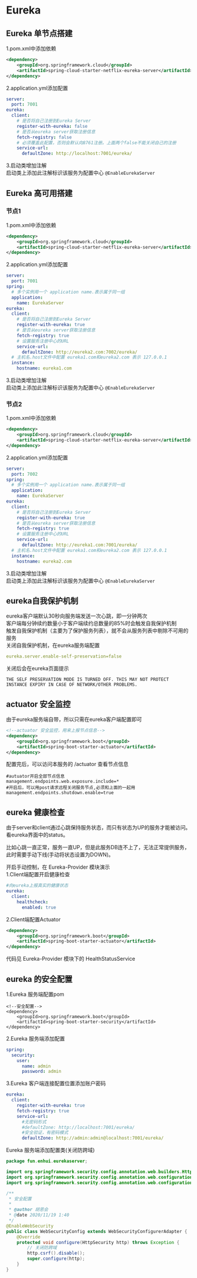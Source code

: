 # Eureka

## Eureka 单节点搭建

1.pom.xml中添加依赖   
```xml
<dependency>
	<groupId>org.springframework.cloud</groupId>
	<artifactId>spring-cloud-starter-netflix-eureka-server</artifactId>
</dependency>
```

2.application.yml添加配置   
```yaml
server:
  port: 7001
eureka:
  client:
    # 是否将自己注册到Eureka Server
    register-with-eureka: false
    # 是否从eureka server获取注册信息
    fetch-registry: false
    # 必须覆盖此配置，否则会默认向8761注册。上面两个false不能关闭自己的注册
    service-url:
      defaultZone: http://localhost:7001/eureka/
```

3.启动类增加注解   
启动类上添加此注解标识该服务为配置中心
```@EnableEurekaServer```


## Eureka 高可用搭建

### 节点1
1.pom.xml中添加依赖   
```xml
<dependency>
	<groupId>org.springframework.cloud</groupId>
	<artifactId>spring-cloud-starter-netflix-eureka-server</artifactId>
</dependency>
```

2.application.yml添加配置   
```yaml
server:
  port: 7001
spring:
  # 多个实例用一个 application name.表示属于同一组
  application:
    name: EurekaServer
eureka:
  client:
    # 是否将自己注册到Eureka Server
    register-with-eureka: true
    # 是否从eureka server获取注册信息
    fetch-registry: true
    # 设置服务注册中心的URL
    service-url:
      defaultZone: http://eureka2.com:7002/eureka/
  # 主机名.host文件中配置 eureka1.com和eureka2.com 表示 127.0.0.1
  instance:
    hostname: eureka1.com
```

3.启动类增加注解   
启动类上添加此注解标识该服务为配置中心
```@EnableEurekaServer```

### 节点2
1.pom.xml中添加依赖   
```xml
<dependency>
	<groupId>org.springframework.cloud</groupId>
	<artifactId>spring-cloud-starter-netflix-eureka-server</artifactId>
</dependency>
```

2.application.yml添加配置   
```yaml
server:
  port: 7002
spring:
  # 多个实例用一个 application name.表示属于同一组
  application:
    name: EurekaServer
eureka:
  client:
    # 是否将自己注册到Eureka Server
    register-with-eureka: true
    # 是否从eureka server获取注册信息
    fetch-registry: true
    # 设置服务注册中心的URL
    service-url:
      defaultZone: http://eureka1.com:7001/eureka/
  # 主机名.host文件中配置 eureka1.com和eureka2.com 表示 127.0.0.1
  instance:
    hostname: eureka2.com
```

3.启动类增加注解   
启动类上添加此注解标识该服务为配置中心
```@EnableEurekaServer```

## eureka自我保护机制
eureka客户端默认30秒向服务端发送一次心跳，即一分钟两次    
客户端每分钟续约数量小于客户端续约总数量的85%时会触发自我保护机制    
触发自我保护机制（主要为了保护服务列表），就不会从服务列表中剔除不可用的服务    
关闭自我保护机制，在eureka服务端配置   
```yaml
eureka.server.enable-self-preservation=false
```  

关闭后会在eureka页面提示
```
THE SELF PRESERVATION MODE IS TURNED OFF. THIS MAY NOT PROTECT INSTANCE EXPIRY IN CASE OF NETWORK/OTHER PROBLEMS.
```

## actuator 安全监控
由于eureka服务端自带，所以只需在eureka客户端配置即可
```xml
<!--actuator 安全监控，用来上报节点信息-->
<dependency>
    <groupId>org.springframework.boot</groupId>
    <artifactId>spring-boot-starter-actuator</artifactId>
</dependency>
```
配置完后，可以访问本服务的 /actuator 查看节点信息
```
#autuator开启全部节点信息
management.endpoints.web.exposure.include=*
#开启后，可以用post请求远程关闭服务节点,必须和上面的一起用
management.endpoints.shutdown.enable=true
```

## eureka 健康检查
由于server和client通过心跳保持服务状态，而只有状态为UP的服务才能被访问。看eureka界面中的status。

比如心跳一直正常，服务一直UP，但是此服务DB连不上了，无法正常提供服务，此时需要手动下线(手动将状态设置为DOWN)。
    
开启手动控制，在 Eureka-Provider 模块演示    
1.Client端配置开启健康检查    
```yaml
#向eureka上报真实的健康状态
eureka:
  client:
    healthcheck:
      enabled: true
```

2.Client端配置Actuator
```xml
<dependency>
    <groupId>org.springframework.boot</groupId>
    <artifactId>spring-boot-starter-actuator</artifactId>
</dependency>
```
代码见 Eureka-Provider 模块下的 HealthStatusService

## eureka 的安全配置
1.Eureka 服务端配置pom
```
<!--安全配置-->
<dependency>
    <groupId>org.springframework.boot</groupId>
    <artifactId>spring-boot-starter-security</artifactId>
</dependency>
```
2.Eureka 服务端添加配置
```yaml
spring:
  security:
    user:
      name: admin
      password: admin
```
3.Eureka 客户端连接配置位置添加账户密码
```yaml
eureka:
  client:
    register-with-eureka: true
    fetch-registry: true
    service-url:
      #无密码形式
      #defaultZone: http://localhost:7001/eureka/
      #安全验证，有密码模式
      defaultZone: http://admin:admin@localhost:7001/eureka/
```

Eureka 服务端添加配置类(关闭防跨域)
```java
package fun.enhui.eurekaserver;

import org.springframework.security.config.annotation.web.builders.HttpSecurity;
import org.springframework.security.config.annotation.web.configuration.EnableWebSecurity;
import org.springframework.security.config.annotation.web.configuration.WebSecurityConfigurerAdapter;

/**
 * 安全配置
 *
 * @author 胡恩会
 * @date 2020/11/19 1:40
 */
@EnableWebSecurity
public class WebSecurityConfig extends WebSecurityConfigurerAdapter {
    @Override
    protected void configure(HttpSecurity http) throws Exception {
        // 关闭防跨域
        http.csrf().disable();
        super.configure(http);
    }
}

```